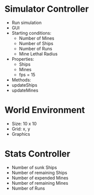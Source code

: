 # Simulator Controller
* Run simulation
* GUI
* Starting conditions:
  * Number of Mines
  * Number of Ships
  * Number of Runs
  * Mine Lethal Radius
* Properties:
  * Ships
  * Mines 
  * fps = 15
 * Methods:
  * updateShips
  * updateMines

# World Environment
* Size: 10 x 10
* Grid: x, y
* Graphics

# Stats Controller
* Number of sunk Ships
* Number of remaining Ships
* Number of expended Mines
* Number of remaining Mines
* Number of Runs
